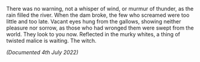 There was no warning, not a whisper of wind, or murmur of thunder, as the rain filled the river. When the dam broke, the few who screamed were too little and too late. Vacant eyes hung from the gallows, showing neither pleasure nor sorrow, as those who had wronged them were swept from the world. They look to you now. Reflected in the murky whites, a thing of twisted malice is waiting. The witch.

*(Documented 4th July 2022)*